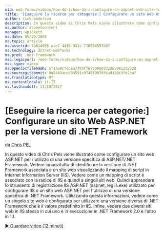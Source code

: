 ```yaml
---
uid: web-forms/videos/how-do-i/how-do-i-configure-an-aspnet-web-site-for-a-net-framework-version
title: '[Eseguire la ricerca per categorie:] Configurare un sito Web ASP.NET per la versione di .NET Framework | Documenti Microsoft'
author: rick-anderson
description: In questo video di Chris Pels viene illustrato come configurare un sito web ASP.NET per l'utilizzo di una versione specifica di ASP.NET/.NET Framework. Vedere innanzitutto come identificare quali v...
ms.author: aspnetcontent
manager: wpickett
ms.date: 05/20/2008
ms.topic: article
ms.assetid: 7b814965-aae2-4436-941c-710804557b67
ms.technology: dotnet-webforms
ms.prod: .net-framework
msc.legacyurl: /web-forms/videos/how-do-i/how-do-i-configure-an-aspnet-web-site-for-a-net-framework-version
msc.type: video
ms.openlocfilehash: 5f13e8cfebaa7f0aff67398003d2d820612d262d
ms.sourcegitcommit: 9a9483aceb34591c97451997036a9120c3fe2baf
ms.translationtype: MT
ms.contentlocale: it-IT
ms.lasthandoff: 11/10/2017
---
```

<a name="how-do-i-configure-an-aspnet-web-site-for-a-net-framework-version"></a>[Eseguire la ricerca per categorie:] Configurare un sito Web ASP.NET per la versione di .NET Framework
====================
da [Chris PEL](https://twitter.com/chrispels)

In questo video di Chris Pels viene illustrato come configurare un sito web ASP.NET per l'utilizzo di una versione specifica di ASP.NET/.NET Framework. Vedere innanzitutto di identificare la versione di .NET Framework associata a un sito web visualizzando il mapping di script in Internet Information Server (IIS). Vedere come un mapping di script è associato con la radice di IIS e quindi a singoli siti web. Quindi apprendere lo strumento di registrazione IIS ASP.NET (aspnet\_regiis.exe) utilizzato per configurare IIS o un sito web ASP.NET per l'utilizzo di una versione specifica di .NET Framework. Utilizzando questa informazioni, vedere come un singolo sito web è configurato per utilizzare una versione diversa di .NET Framework che è il valore predefinito in IIS. Infine, vedere due diversi siti web in IIS stesso in cui uno è in esecuzione in .NET Framework 2.0 e l'altro in 1.1.

[&#9654; Guardare video (12 minuti)](https://channel9.msdn.com/Blogs/ASP-NET-Site-Videos/how-do-i-configure-an-aspnet-web-site-for-a-net-framework-version)

